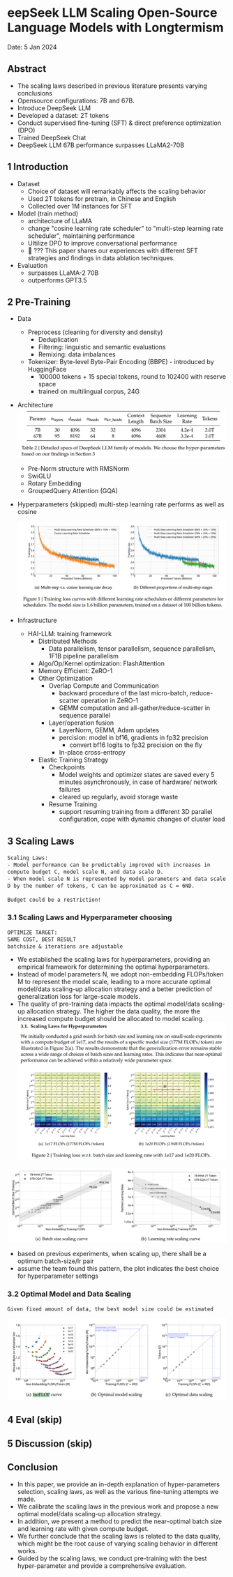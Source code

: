 # eepSeek LLM Scaling Open-Source Language Models with Longtermism

Date: 5 Jan 2024

## Abstract

- The scaling laws described in previous literature presents varying conclusions
- Opensource configurations: 7B and 67B.
- Introduce DeepSeek LLM
- Developed a dataset: 2T tokens
- Conduct supervised fine-tuning (SFT) & direct preference optimization (DPO)
- Trained DeepSeek Chat
- DeepSeek LLM 67B performance surpasses LLaMA2-70B

## 1 Introduction

- Dataset
  - Choice of dataset will remarkably affects the scaling behavior
  - Used 2T tokens for pretrain, in Chinese and English
  - Collected over 1M instances for SFT
- Model (train method)
  - architecture of LLaMA
  - change "cosine learning rate scheduler" to "multi-step learning rate scheduler", maintaining performance
  - Ultilize DPO to improve conversational performance
  - 🤔 ??? This paper shares our experiences with different SFT strategies and findings in data ablation techniques.
- Evaluation
  - surpasses LLaMA-2 70B
  - outperforms GPT3.5

## 2 Pre-Training

- Data

  - Preprocess (cleaning for diversity and density)
    - Deduplication
    - Filtering: linguistic and semantic evaluations
    - Remixing: data imbalances
  - Tokenizer: Byte-level Byte-Pair Encoding (BBPE) - introduced by HuggingFace
    - 100000 tokens + 15 special tokens, round to 102400 with reserve space
    - trained on multilingual corpus, 24G
- Architecture
  ![1738896407537](image/01-DeepSeekLLM.2401.02954v1/1738896407537.png)

  - Pre-Norm structure with RMSNorm
  - SwiGLU
  - Rotary Embedding
  - GroupedQuery Attention (GQA)
- Hyperparameters (skipped)
  multi-step learning rate performs as well as cosine

  ![1738896918641](image/01-DeepSeekLLM.2401.02954v1/1738896918641.png)
- Infrastructure

  - HAI-LLM: training framework
    - Distributed Methods
      - Data parallelism, tensor parallelism, sequence parallelism, 1F1B pipeline parallelism
    - Algo/Op/Kernel optimization: FlashAttention
    - Memory Efficient: ZeRO-1
    - Other Optimization
      - Overlap Compute and Communication
        - backward procedure of the last micro-batch, reduce-scatter operation in ZeRO-1
        - GEMM computation and all-gather/reduce-scatter in sequence parallel
      - Layer/operation fusion
        - LayerNorm, GEMM, Adam updates
        - percision: model in bf16, gradients in fp32 precision
          - convert bf16 logits to fp32 precision on the fly
        - In-place cross-entropy
    - Elastic Training Strategy
      - Checkpoints
        - Model weights and optimizer states are saved every 5 minutes asynchronously, in case of hardware/ network failures
        - cleared up regularly, avoid storage waste
      - Resume Training
        - support resuming training from a different 3D parallel configuration, cope with dynamic changes of cluster load

## 3 Scaling Laws

```
Scaling Laws: 
- Model performance can be predictably improved with increases in compute budget C, model scale N, and data scale D.
- When model scale N is represented by model parameters and data scale D by the number of tokens, C can be approximated as C = 6ND.

Budget could be a restriction!
```

### 3.1 Scaling Laws and Hyperparameter choosing
```
OPTIMIZE TARGET:
SAME COST, BEST RESULT
batchsize & iterations are adjustable
```

- We established the scaling laws for hyperparameters, providing an empirical framework for determining the optimal hyperparameters.
- Instead of model parameters N, we adopt non-embedding FLOPs/token M to represent the model scale, leading to a more accurate optimal model/data scaling-up allocation strategy and a better prediction of generalization loss for large-scale models.
- The quality of pre-training data impacts the optimal model/data scaling-up allocation strategy. The higher the data quality, the more the increased compute budget should be allocated to model scaling.
![1738908682011](image/01-DeepSeekLLM.2401.02954v1/1738908682011.png)

![1738909133689](image/01-DeepSeekLLM.2401.02954v1/1738909133689.png)

- based on previous experiments, when scaling up, there shall be a optimum batch-size/lr pair
- assume the team found this pattern, the plot indicates the best choice for hyperparameter settings

### 3.2 Optimal Model and Data Scaling
```
Given fixed amount of data, the best model size could be estimated
```
![1738930897792](image/01-DeepSeekLLM.2401.02954v1/1738930897792.png)


## 4 Eval (skip)
## 5 Discussion (skip)
## Conclusion
- In this paper, we provide an in-depth explanation of hyper-parameters selection, scaling laws, as well as the various fine-tuning attempts we made. 
- We calibrate the scaling laws in the previous work and propose a new optimal model/data scaling-up allocation strategy. 
- In addition, we present a method to predict the near-optimal batch size and learning rate with given compute budget. 
- We further conclude that the scaling laws is related to the data quality, which might be the root cause of varying scaling behavior in different works. 
- Guided by the scaling laws, we conduct pre-training with the best hyper-parameter and provide a comprehensive evaluation.